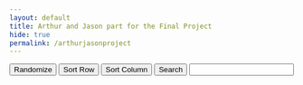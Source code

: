 ```yaml
---
layout: default
title: Arthur and Jason part for the Final Project
hide: true
permalink: /arthurjasonproject
---
```


<head>
    <style>
    </style>
</head>

<body>
    <!-- inputs for dimensions -->
    <!-- table for the matrix -->
    <div id="tablematrix"></div>
    <!-- options to sort/search matrix -->
    <button id="random" onclick="randomize(0, 99, initMatrix(10, 10))">Randomize</button>
    <button id="sortrow" onclick="sortrow()">Sort Row</button>
    <button id="sortcol" onclick="sortcol()">Sort Column</button>
    <!-- input for value for target -->
    <button id="search" onclick="search()">Search</button>
    <input id="target">

</body>

<script>
    // constants
    
    
    

    // make blank 5x5 matrix
    function initMatrix(rowSize, colSize) {
        // let rowSize = 5;
        // let colSize = 5;
        let matrix = new Array();

        for (let i = 0; i < rowSize; i++) {
            matrix.push(new Array(colSize).fill(0));
        }
        return matrix
    }


    // randomize and update matrix
    function randomize(lowerRand, upperRand, matrix) {
        const table = document.createElement('table');
        //let lowerRand = 0
        //let upperRand = 99
        document.getElementById('tablematrix').innerHTML = "";
        matrix.forEach((row, rowIndex) => {
            const tr = document.createElement('tr');
            row.forEach((value, colIndex) => {
                const td = document.createElement('td');
                randomizedValue = lowerRand + Math.floor(Math.random() * (upperRand + 1))
                matrix[rowIndex][colIndex] = randomizedValue
                td.textContent = randomizedValue
                tr.appendChild(td);
            })
            table.appendChild(tr);
        })
        
        document.getElementById('tablematrix').appendChild(table);
    }

    // sort matrix row
    function sortrow() {
        // create an empty array to add the matrix row values in later
        var rowarray = [];

        // must let code know that tablematrix is a table so we can iterate through it
        matrix = document.querySelector('#tablematrix table');

        // for each row, store aech value, sort it numerically, and then update row with sorted values
        Array.from(matrix.rows).forEach((row, rowIndex) => {
            rowarray = Array.from(row.cells).map(cell => cell.textContent);
            rowarray.sort((a, b) => a - b); // UPDATE LATER WITH OUR SORTING, CANNOT KEEP JS BUILT IN SORT
            rowarray.forEach((value, colIndex) => {
                row.cells[colIndex].textContent = value;
            });
        })
    }

    // sort matrix col
    function sortcol(colSize) {
        // define index limits and index
        var bottomindex = 0;
        var topindex = colSize - 1;

        // define empty array to hold column values
        var colarray = [];

        // grab matrix
        matrix = document.querySelector('#tablematrix table');

        // iterate through each value with index
        for (var i = 0; i <= topindex; i++) {
            Array.from(matrix.rows).forEach((row, rowIndex) => {
                // colarray.push() // push the value with index i to the array?
            })
            console.log("yay");
        }
        Array.from(matrix.rows).forEach((row, rowIndex) => {
            Array.from(row.cells).forEach((value, colIndex) => {
                colarray.push(parseInt(value.textContent));
                colarray.sort((a, b) => a - b);
                console.log(colarray);
            });
        })
    }

    // search
    function search() {
        matrix = document.querySelector('#tablematrix table');
        Array.from(matrix.rows).forEach((row, rowIndex) => {
            Array.from(row.cells).forEach((value, colIndex) => {
                value.style.backgroundColor = "";
                value.style.color = "";
                if (parseInt(value.textContent, 10) === parseInt(document.getElementById("target").value, 10)) {
                    value.style.backgroundColor = "mistyrose";
                    value.style.color = "black";
                }
            })
        })
    }
    
    randomize(0, 99, initMatrix(10, 10));
</script>
